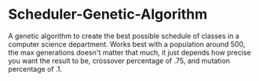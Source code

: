 # Scheduler-Genetic-Algorithm
A genetic algorithm to create the best possible schedule of classes in a computer science department. 
Works best with a population around 500, the max generations doesn't matter that much, it just depends how precise you want the result to
be, crossover percentage of .75, and mutation percentage of .1.
